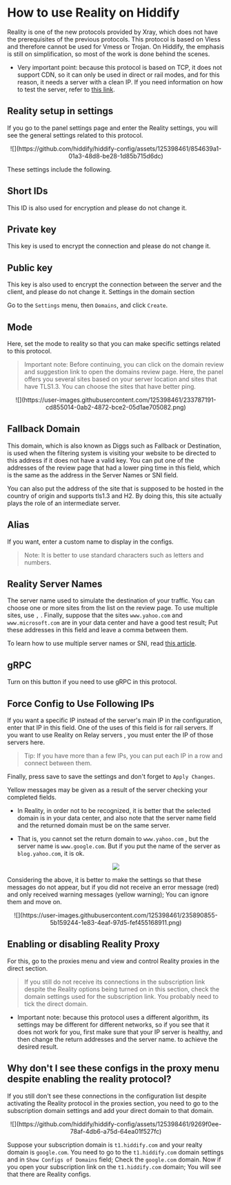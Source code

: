 <div dir="ltr" markdown="1">


# How to use Reality on Hiddify
Reality is one of the new protocols provided by Xray, which does not have the prerequisites of the previous protocols. This protocol is based on Vless and therefore cannot be used for Vmess or Trojan. On Hiddify, the emphasis is still on simplification, so most of the work is done behind the scenes.

* Very important point: because this protocol is based on TCP, it does not support CDN, so it can only be used in direct or rail modes, and for this reason, it needs a server with a clean IP. If you need information on how to test the server, refer to [this link](/manager/wiki/How-to-make-sure-the-server's-IP-or-domain-is-clean).


## Reality setup in settings
If you go to the panel settings page and enter the Reality settings, you will see the general settings related to this protocol.
</div>

<div align=center markdown=1>
![](https://github.com/hiddify/hiddify-config/assets/125398461/854639a1-01a3-48d8-be28-1d85b715d6dc)

</div>


These settings include the following.

## Short IDs
This ID is also used for encryption and please do not change it.

## Private key
This key is used to encrypt the connection and please do not change it.

## Public key
This key is also used to encrypt the connection between the server and the client, and please do not change it.
Settings in the domain section

Go to the `Settings` menu, then `Domains`, and click `Create`.

## Mode

Here, set the mode to reality so that you can make specific settings related to this protocol.

> Important note: Before continuing, you can click on the domain review and suggestion link to open the domains review page. Here, the panel offers you several sites based on your server location and sites that have TLS1.3. You can choose the sites that have better ping.


<div align=center markdown=1>
![](https://user-images.githubusercontent.com/125398461/233787191-cd855014-0ab2-4872-bce2-05d1ae705082.png)

</div>


## Fallback Domain 
This domain, which is also known as Diggs such as Fallback or Destination, is used when the filtering system is visiting your website to be directed to this address if it does not have a valid key. You can put one of the addresses of the review page that had a lower ping time in this field, which is the same as the address in the Server Names or SNI field.

You can also put the address of the site that is supposed to be hosted in the country of origin and supports tls1.3 and H2. By doing this, this site actually plays the role of an intermediate server.
## Alias
If you want, enter a custom name to display in the configs.

> Note: It is better to use standard characters such as letters and numbers.

## Reality Server Names
The server name used to simulate the destination of your traffic. You can choose one or more sites from the list on the review page. To use multiple sites, use `,` . Finally, suppose that the sites `www.yahoo.com` and `www.microsoft.com` are in your data center and have a good test result; Put these addresses in this field and leave a comma between them.

To learn how to use multiple server names or SNI, read [this article](https://github.com/hiddify/Hiddify-Manager/wiki/How-to-use-subdomains-of-a-website-in-Reality).

## gRPC
Turn on this button if you need to use gRPC in this protocol.

## Force Config to Use Following IPs
If you want a specific IP instead of the server's main IP in the configuration, enter that IP in this field. One of the uses of this field is for rail servers. If you want to use Reality on Relay servers , you must enter the IP of those servers here.

> Tip: If you have more than a few IPs, you can put each IP in a row and connect between them.

Finally, press save to save the settings and don't forget to `Apply Changes`.

Yellow messages may be given as a result of the server checking your completed fields.

- In Reality, in order not to be recognized, it is better that the selected domain is in your data center, and also note that the server name field and the returned domain must be on the same server.

- That is, you cannot set the return domain to `www.yahoo.com` , but the server name is `www.google.com`. But if you put the name of the server as `blog.yahoo.com`, it is ok.

<div align=center markdown=1>
<img src="https://github.com/hiddify/hiddify-config/assets/125398461/2cf9e13b-8091-4a95-ac30-d5a3f9106a58" />
</div>

Considering the above, it is better to make the settings so that these messages do not appear, but if you did not receive an error message (red) and only received warning messages (yellow warning); You can ignore them and move on.

<div align=center markdown=1>
![](https://user-images.githubusercontent.com/125398461/235890855-5b159244-1e83-4eaf-97d5-fef455168911.png)
</div>



## Enabling or disabling Reality Proxy
For this, go to the proxies menu and view and control Reality proxies in the direct section.


> If you still do not receive its connections in the subscription link despite the Reality options being turned on in this section, check the domain settings used for the subscription link. You probably need to tick the direct domain.

- Important note: because this protocol uses a different algorithm, its settings may be different for different networks, so if you see that it does not work for you, first make sure that your IP server is healthy, and then change the return addresses and the server name. to achieve the desired result.

## Why don't I see these configs in the proxy menu despite enabling the reality protocol?
If you still don't see these connections in the configuration list despite activating the Reality protocol in the proxies section, you need to go to the subscription domain settings and add your direct domain to that domain.
</div>

<div align=center markdown=1>
![](https://github.com/hiddify/hiddify-config/assets/125398461/9269f0ee-78af-4db6-a75d-64ea01f527fc)


</div>


Suppose your subscription domain is `t1.hiddify.com` and your realty domain is `google.com`. You need to go to the `t1.hiddify.com` domain settings and in `Show Configs of Domains` field; Check the `google.com` domain. Now if you open your subscription link on the `t1.hiddify.com` domain; You will see that there are Reality configs.

